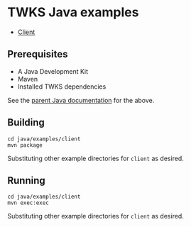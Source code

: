 # TWKS Java examples

* [Client](client/)

## Prerequisites

* A Java Development Kit
* Maven
* Installed TWKS dependencies

See the [parent Java documentation](../..) for the above.

## Building

    cd java/examples/client
    mvn package

Substituting other example directories for `client` as desired.

## Running

    cd java/examples/client
    mvn exec:exec

Substituting other example directories for `client` as desired.
